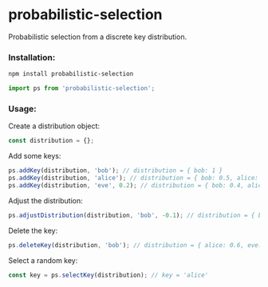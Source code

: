 # probabilistic-selection
Probabilistic selection from a discrete key distribution.

### Installation:

```bash
npm install probabilistic-selection
```

```ts
import ps from 'probabilistic-selection';
```

### Usage:

Create a distribution object:

```ts
const distribution = {};
```

Add some keys:

```ts
ps.addKey(distribution, 'bob'); // distribution = { bob: 1 }
ps.addKey(distribution, 'alice'); // distribution = { bob: 0.5, alice: 0.5 }
ps.addKey(distribution, 'eve', 0.2); // distribution = { bob: 0.4, alice: 0.4, eve: 0.2 }
```

Adjust the distribution:

```ts
ps.adjustDistribution(distribution, 'bob', -0.1); // distribution = { bob: 0.3, alice: 0.45, eve: 0.25 }
```

Delete the key:

```ts
ps.deleteKey(distribution, 'bob'); // distribution = { alice: 0.6, eve: 0.4 }
```

Select a random key:

```ts
const key = ps.selectKey(distribution); // key = 'alice'
```
